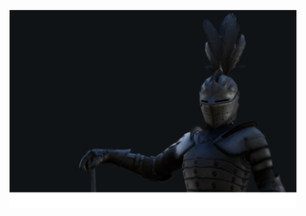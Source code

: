 ![Still in Training](https://raw.githubusercontent.com/TheNumZero/MOTD/main/sit.png)
![Team Members](https://raw.githubusercontent.com/TheNumZero/MOTD/main/teammembers.png)
